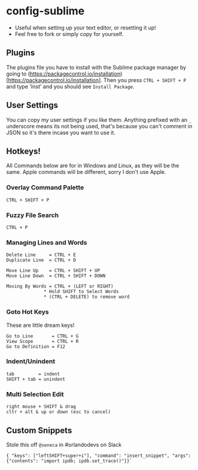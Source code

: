 # config-sublime

- Useful when setting up your text editor, or resetting it up!
- Feel free to fork or simply copy for yourself.

## Plugins
The plugins file you have to install with the Sublime package manager by 
going to (https://packagecontrol.io/installation)[https://packagecontrol.io/installation]. Then you press `CTRL + SHIFT + P` and type 'Inst' and you should see `Install Package`. 

## User Settings
You can copy my user settings if you like them. Anything prefixed with an `_` underscore means its not being used, that's because you can't comment in JSON so it's there incase you want to use it.

## Hotkeys!
All Commands below are for in Windows and Linux, as they will be the same. Apple commands will be different, sorry I don't use Apple.

### Overlay Command Palette

    CTRL + SHIFT + P


### Fuzzy File Search

    CTRL + P

### Managing Lines and Words
    
    Delete Line     = CTRL + E 
    Duplicate Line  = CTRL + D 

    Move Line Up    = CTRL + SHIFT + UP
    Move Line Down  = CTRL + SHIFT + DOWN

    Moving By Words = CTRL + (LEFT or RIGHT)
                  * Hold SHIFT to Select Words
                  * (CTRL + DELETE) to remove word


### Goto Hot Keys
These are little dream keys!

    Go to Line       = CTRL + G
    View Scope       = CTRL + R
    Go to Definition = F12

### Indent/Unindent

    tab         = indent
    SHIFT + tab = unindent

### Multi Selection Edit
    
    right mouse + SHIFT & drag
    cltr + alt & up or down (esc to cancel)

## Custom Snippets
Stole this off `@seneca` in #orlandodevs on Slack

    { "keys": ["leftSHIFT+super+i"], "command": "insert_snippet", "args": {"contents": "import ipdb; ipdb.set_trace()"}}`
